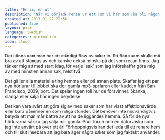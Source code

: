 ```yaml
---
title: "En in, en ut"
description: "När vi började rensa ur ett rum vi har som ska bli någon sorts rekreationsrum förstod jag att vi har alldeles för mycket saker hemma. Saker som samlar damm, bara tar plats, och som man inte vad man ska göra med. Det blev en rejäl utrensing av onödiga pryttlar och pinaler."
created_at: 2013-01-27 22:50
published: true
layout: post
language: Swedish
categories : minimalism
icon: cloud
---
```


Det känns som man har ett ständigt flow av saker in. Ett flöde som skulle må bra av att stängas av och kanske också minska på det som redan finns. Jag tänker mig att med start idag, för varje 'sak' som jag införskaffar göra mig av med minst en annan sak, helst två.

Det gäller alla materiella ting hemma eller på annan plats. Skaffar jag ett par nya hörlurar till jobbet ska den gamla mp3-spelaren eller kudden från San Francisco, 2009, bort.
Det spelar ingen roll hur de försvinner. Skänka, slänga eller sälja har ingen betydelse.

Det kan vara svårt att göra sig av med saker som har visst affektionsvärde eller bara påminner en som roliga stunder. Det behöver inte nödvändigtvis betyda att man mår bättre av att ha de liggandes hemma. Så för de nya hörlurarna så ska jag sälja min gamla iPod Touch och en datorväska som jag inte använt på över ett år! Förhoppnigsvis kan det leda till ett renare hem och till slut innebära att jag bara äger några saker som jag faktiskt använder.
